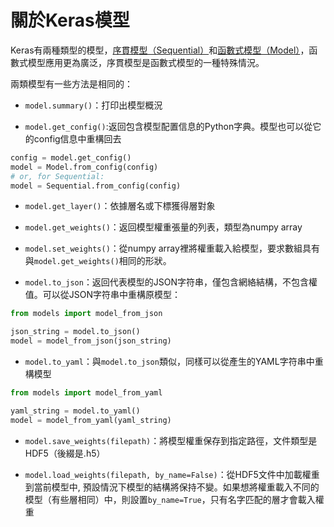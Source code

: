 # 關於Keras模型

Keras有兩種類型的模型，[序貫模型（Sequential）](sequential.md)和[函數式模型（Model）](model.md)，函數式模型應用更為廣泛，序貫模型是函數式模型的一種特殊情況。

兩類模型有一些方法是相同的：

* ```model.summary()```：打印出模型概況

* ```model.get_config()```:返回包含模型配置信息的Python字典。模型也可以從它的config信息中重構回去


```python
config = model.get_config()
model = Model.from_config(config)
# or, for Sequential:
model = Sequential.from_config(config)
```

* ```model.get_layer()```：依據層名或下標獲得層對象

* ```model.get_weights()```：返回模型權重張量的列表，類型為numpy array

* ```model.set_weights()```：從numpy array裡將權重載入給模型，要求數組具有與```model.get_weights()```相同的形狀。

* ```model.to_json```：返回代表模型的JSON字符串，僅包含網絡結構，不包含權值。可以從JSON字符串中重構原模型：

```python
from models import model_from_json

json_string = model.to_json()
model = model_from_json(json_string)
```

* ```model.to_yaml```：與```model.to_json```類似，同樣可以從產生的YAML字符串中重構模型

```python
from models import model_from_yaml

yaml_string = model.to_yaml()
model = model_from_yaml(yaml_string)
```

* ```model.save_weights(filepath)```：將模型權重保存到指定路徑，文件類型是HDF5（後綴是.h5）

* ```model.load_weights(filepath, by_name=False)```：從HDF5文件中加載權重到當前模型中, 預設情況下模型的結構將保持不變。如果想將權重載入不同的模型（有些層相同）中，則設置```by_name=True```，只有名字匹配的層才會載入權重